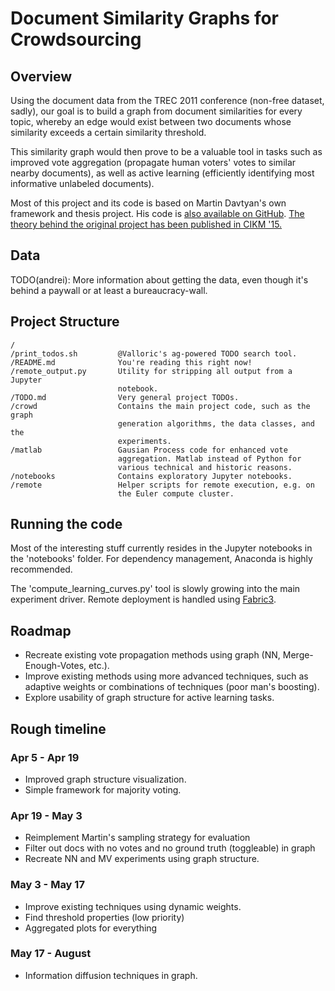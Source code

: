 # Document Similarity Graphs for Crowdsourcing


## Overview

Using the document data from the TREC 2011 conference (non-free dataset, sadly),
our goal is to build a graph from document similarities for every topic,
whereby an edge would exist between two documents whose similarity exceeds
a certain similarity threshold.

This similarity graph would then prove to be a valuable tool in tasks such as
improved vote aggregation (propagate human voters' votes to similar nearby
documents), as well as active learning (efficiently identifying most
informative unlabeled documents).

Most of this project and its code is based on Martin Davtyan's own
framework and thesis project. His code is [also available on GitHub][0].
[The theory behind the original project has been published in
CIKM '15.][2]


## Data

TODO(andrei): More information about getting the data, even though it's
behind a paywall or at least a bureaucracy-wall.


## Project Structure

```
/
/print_todos.sh         @Valloric's ag-powered TODO search tool.
/README.md              You're reading this right now!
/remote_output.py       Utility for stripping all output from a Jupyter
                        notebook.
/TODO.md                Very general project TODOs.
/crowd                  Contains the main project code, such as the graph
                        generation algorithms, the data classes, and the
                        experiments.
/matlab                 Gausian Process code for enhanced vote
                        aggregation. Matlab instead of Python for
                        various technical and historic reasons.
/notebooks              Contains exploratory Jupyter notebooks.
/remote                 Helper scripts for remote execution, e.g. on
                        the Euler compute cluster.
```

## Running the code

Most of the interesting stuff currently resides in the Jupyter notebooks in the
'notebooks' folder. For dependency management, Anaconda is highly recommended.

The 'compute_learning_curves.py' tool is slowly growing into the main
experiment driver. Remote deployment is handled using [Fabric3][1].


## Roadmap

 * Recreate existing vote propagation methods using graph (NN,
   Merge-Enough-Votes, etc.).
 * Improve existing methods using more advanced techniques, such as adaptive
   weights or combinations of techniques (poor man's boosting).
 * Explore usability of graph structure for active learning tasks.

## Rough timeline

### Apr 5 - Apr 19
 * Improved graph structure visualization.
 * Simple framework for majority voting.

### Apr 19 - May 3
 * Reimplement Martin's sampling strategy for evaluation
 * Filter out docs with no votes and no ground truth (toggleable) in graph
 * Recreate NN and MV experiments using graph structure.

### May 3 - May 17
 * Improve existing techniques using dynamic weights.
 * Find threshold properties (low priority)
 * Aggregated plots for everything

### May 17 - August
 * Information diffusion techniques in graph.
 
 
[0]:https://github.com/martinthenext/ir-crowd-thesis
[1]:https://pypi.python.org/pypi/Fabric3
[2]:https://dl.acm.org/citation.cfm?id=2806460
